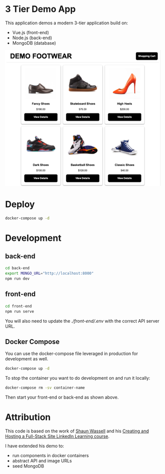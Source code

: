 # 3 Tier Demo App
This application demos a modern 3-tier application build on:
- Vue.js (front-end)
- Node.js (back-end)
- MongoDB (database)

![Demo Footwear Site](./demo_footwear.png)

# Deploy 
```bash
docker-compose up -d
```

# Development 
## back-end
```bash
cd back-end
export MONGO_URL="http://localhost:8000"
npm run dev
```

## front-end
```bash
cd front-end
npm run serve
```

You will also need to update the *./front-end/.env* with the correct API server URL.

## Docker Compose
You can use the docker-compose file leveraged in production for development as well.
```bash
docker-compose up -d
```

To stop the container you want to do development on and run it locally:
```bash
docker-compose rm -sv container-name
```

Then start your front-end or back-end as shown above. 

# Attribution
This code is based on the work of [Shaun Wassell](https://www.linkedin.com/in/shaun-wassell?trk=lil_course&lipi=urn%3Ali%3Apage%3Ad_learning_content%3BEJRJvvk4SzmhYz%2Bf1ZJBUw%3D%3D&licu=urn%3Ali%3Acontrol%3Ad_learning_content-view_on_linkedin) and his [Creating and Hosting a Full-Stack Site LinkedIn Learning course](https://www.linkedin.com/learning/vue-js-creating-and-hosting-a-full-stack-site/).

I have extended his demo to:
- run components in docker containers
- abstract API and image URLs 
- seed MongoDB 
